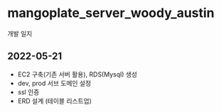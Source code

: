 # mangoplate_server_woody_austin
개발 일지

## 2022-05-21

* EC2 구축(기존 서버 활용), RDS(Mysql) 생성 
* dev, prod 서브 도메인 설정
* ssl 인증
* ERD 설계 (테이블 리스트업)
